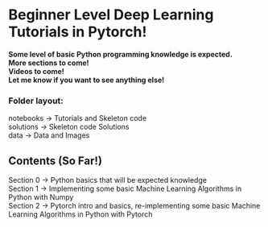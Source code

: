 # Beginner Level Deep Learning Tutorials in Pytorch! <br>
<b>Some level of basic Python programming knowledge is expected.</b><br>
<b>More sections to come! </b><br>
<b>Videos to come!</b> <br>
<b>Let me know if you want to see anything else! </b><br>
### Folder layout:
notebooks -> Tutorials and Skeleton code<br>
solutions -> Skeleton code Solutions<br>
data -> Data and Images<br>
## Contents (So Far!)
Section 0 -> Python basics that will be expected knowledge<br>
Section 1 -> Implementing some basic Machine Learning Algorithms in Python with Numpy<br>
Section 2 -> Pytorch intro and basics, re-implementing some basic Machine Learning Algorithms in Python with Pytorch<br>

